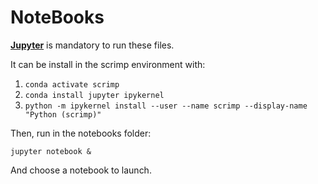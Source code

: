 NoteBooks
=========

**[Jupyter](https://jupyter.org/)** is mandatory to run these files.

It can be install in the scrimp environment with:

1. `conda activate scrimp`
2. `conda install jupyter ipykernel`
3. `python -m ipykernel install --user --name scrimp --display-name "Python (scrimp)"`

Then, run in the notebooks folder:

`jupyter notebook &`

And choose a notebook to launch.
